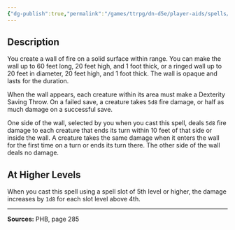 ```yaml
---
{"dg-publish":true,"permalink":"/games/ttrpg/dn-d5e/player-aids/spells/level-4/wall-of-fire/","tags":["TTRPG/DND/5e","verbal","somatic","material","concentration","Spell"],"noteIcon":""}
---
```



## Description
You create a wall of fire on a solid surface within range.
You can make the wall up to 60 feet long, 20 feet high, and 1 foot thick, or a ringed wall up to 20 feet in diameter, 20 feet high, and 1 foot thick.
The wall is opaque and lasts for the duration.

When the wall appears, each creature within its area must make a Dexterity Saving Throw.
On a failed save, a creature takes `5d8` fire damage, or half as much damage on a successful save.

One side of the wall, selected by you when you cast this spell, deals `5d8` fire damage to each creature that ends its turn within 10 feet of that side or inside the wall.
A creature takes the same damage when it enters the wall for the first time on a turn or ends its turn there.
The other side of the wall deals no damage.

## At Higher Levels
When you cast this spell using a spell slot of 5th level or higher, the damage increases by `1d8` for each slot level above 4th.

---

**Sources:** PHB, page 285
